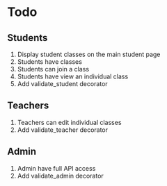 # Todo

## Students

1. Display student classes on the main student page
1. Students have classes
1. Students can join a class
1. Students have view an individual class
1. Add validate_student decorator

## Teachers

1. Teachers can edit individual classes
1. Add validate_teacher decorator

## Admin

1. Admin have full API access
1. Add validate_admin decorator
